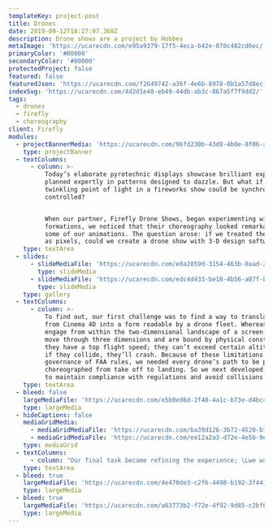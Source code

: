 ```yaml
---
templateKey: project-post
title: Drones
date: 2019-09-12T18:27:07.368Z
description: Drone shows are a project by Hobbes
metaImage: 'https://ucarecdn.com/e95a9379-17f5-4eca-b42e-070c482cd6ec/'
primaryColor: '#00000'
secondaryColor: '#00000'
protectedProject: false
featured: false
featuredJson: 'https://ucarecdn.com/f2649742-a36f-4e6b-8978-0b1a57d8ecf4/'
indexSvg: 'https://ucarecdn.com/4d2d1e48-eb49-44db-ab3c-867a5f7f9dd2/'
tags:
  - drones
  - firefly
  - choreography
client: Firefly
modules:
  - projectBannerMedia: 'https://ucarecdn.com/96fd230b-43d8-4b0e-8f06-aeadba5b4fcc/'
    type: projectBanner
  - textColumns:
      - column: >-
          Today’s elaborate pyrotechnic displays showcase brilliant explosions
          planned expertly in patterns designed to dazzle. But what if every
          twinkling point of light in a fireworks show could be synchronized and
          controlled? 


          When our partner, Firefly Drone Shows, began experimenting with drone
          formations, we noticed that their choreography looked remarkably like
          some of our animations. The question arose: if we treated the drones
          as pixels, could we create a drone show with 3-D design software?
    type: textArea
  - slides:
      - slideMediaFile: 'https://ucarecdn.com/e0a2059d-3154-463b-8aad-212b87fd110b/'
        type: slideMedia
      - slideMediaFile: 'https://ucarecdn.com/edc4d433-be18-4b56-a07f-bc4de67b56d6/'
        type: slideMedia
    type: gallery
  - textColumns:
      - column: >-
          To find out, our first challenge was to find a way to translate data
          from Cinema 4D into a form readable by a drone fleet. Whereas pixels
          engage from within the two-dimensional landscape of a screen, drones
          move through three dimensions and are bound by physical constraints:
          they have a top flight speed; they can’t exceed certain altitudes; and
          if they collide, they’ll crash. Because of these limitations and the
          governance of FAA rules, we needed every drone’s path to be precisely
          choreographed from take off to landing. So we next developed a system
          to maintain compliance with regulations and avoid collisions.
    type: textArea
  - bleed: false
    largeMediaFile: 'https://ucarecdn.com/e5b0ed6d-2f40-4a1c-b73e-d4bc45087d0e/'
    type: largeMedia
  - hideCaptions: false
    mediaGridMedia:
      - mediaGridMediaFile: 'https://ucarecdn.com/ba39d126-3b72-4520-b71b-dc24e5f912d4/'
      - mediaGridMediaFile: 'https://ucarecdn.com/ee12a2a3-d72e-4e5b-9e11-740bac5c7fd2/'
    type: mediaGrid
  - textColumns:
      - column: "Our final task became refining the experience; \Lwe wanted the ability to create drone shows that would take an audience’s breath away. So we developed a visual language, discovered best practices for pacing, and determined how to effectively use forced perspective."
    type: textArea
  - bleed: true
    largeMediaFile: 'https://ucarecdn.com/4e470de3-c2f6-4498-b192-3f4416034893/'
    type: largeMedia
  - bleed: true
    largeMediaFile: 'https://ucarecdn.com/a63773b2-f72e-4f92-9d85-c2bf62a4ebde/'
    type: largeMedia
---
```



